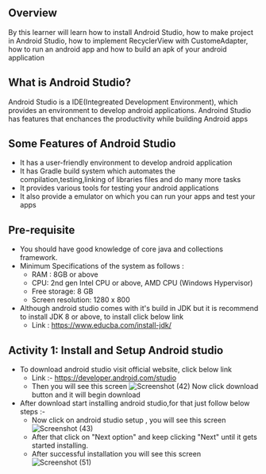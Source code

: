 ## Overview
By this learner will learn how to install Android Studio, how to make project in Android Studio, how to implement RecyclerView with CustomeAdapter, how to run an android app and how to build an apk of your android application

## What is Android Studio?
Android Studio is a IDE(Integreated Development Environment), which provides an environment to develop android applications. Androind Studio has features that enchances the productivity while building Android apps
## Some Features of Android Studio
  - It has a user-friendly environment to develop android application
  - It has Gradle build system which automates the compilation,testing,linking of libraries files and do many more tasks
  - It provides various tools for testing your android applications
  - It also provide a emulator on which you can run your apps and test your apps

## Pre-requisite
   - You should have good knowledge of core java and collections framework.
   - Minimum Specifications of the system as follows :
     - RAM : 8GB or above
     - CPU: 2nd gen Intel CPU or above, AMD CPU (Windows Hypervisor)
     - Free storage: 8 GB
     - Screen resolution: 1280 x 800
   - Although android studio comes with it's build in JDK but it is recommend to install JDK 8 or above, to install click below link
      - Link : https://www.educba.com/install-jdk/


## Activity 1: Install and Setup Android studio
- To download android studio visit official website, click below link
   - Link :- https://developer.android.com/studio
   - Then you will see this screen 
    ![Screenshot (42)](https://user-images.githubusercontent.com/72004239/208305090-c90c50d4-81ee-4a69-aa42-1f841ccf7816.png)
     Now click download button and it will begin download
 - After download start installing android studio,for that just follow below steps :-
   - Now click on android studio setup , you will see this screen
     ![Screenshot (43)](https://user-images.githubusercontent.com/72004239/208439572-908ddfcc-a514-46eb-99fa-f928f8905548.png)
   - After that click on "Next option" and keep clicking "Next" until it gets started installing.
   - After successful installation you will see this screen
       ![Screenshot (51)](https://user-images.githubusercontent.com/72004239/208440250-dcbadbd5-8f2b-46f4-9f4c-67ab775c8657.png)


